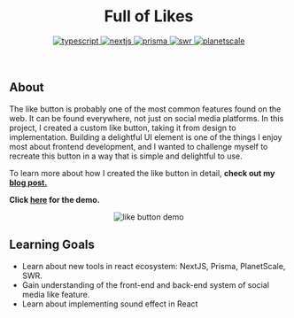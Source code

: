 <h1 align="center">Full of Likes</h1>
<div align="center">
  
<a href="https://www.typescriptlang.org/">
  <img src="https://img.shields.io/badge/TypeScript-5.0.0-%233178C6?logo=typescript" alt="typescript"/>
</a>
<a href="https://nextjs.org/">
  <img src="https://img.shields.io/badge/Next.js-14.0.1-%23000000?logo=next.js" alt="nextjs"/>
</a>
<a href="https://www.prisma.io/">
  <img src="https://img.shields.io/badge/Prisma-5.6.0-%232D3748?logo=prisma" alt="prisma" />
</a>
<a href="https://swr.vercel.app/">
  <img src="https://img.shields.io/badge/SWR-2.2.4-%23000000?logo=swr" alt="swr"/>
</a>
<a href="https://planetscale.com/">
  <img src="https://img.shields.io/badge/PlanetScale-%23000000?logo=planetscale" alt="planetscale"/>
</a>
</div>

<br>
<br>

<div > 
  <h2>About</h4>
  <p>The like button is probably one of the most common features found on the web. It can be found everywhere, not just on social media platforms. In this project, I created a custom like button, taking it from design to implementation. Building a delightful UI element is one of the things I enjoy most about frontend development, and I wanted to challenge myself to recreate this button in a way that is simple and delightful to use. </p>
  <p>To learn more about how I created the like button in detail, <b>check out my <a href="https://medium.com/@taekbeen93/mini-project-how-i-built-a-full-stack-like-button-from-design-to-implementation-701edc1a0f0c">blog post.</a></b></p>
  <p><b>Click <a href="https://full-of-likes.vercel.app/">here</a> for the demo.</b></p>
</div>


<div align="center">
  <img src="https://github.com/tnamdevnote/mini-project-like-button/assets/44216709/6b4bce1f-c235-4953-b5fa-efe228f6aa61" alt="like button demo"/>
</div>

## Learning Goals
- Learn about new tools in react ecosystem: NextJS, Prisma, PlanetScale, SWR.
- Gain understanding of the front-end and back-end system of social media like feature.
- Learn about implementing sound effect in React
